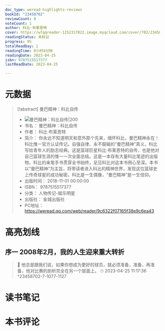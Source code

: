 ```yaml
---
doc_type: weread-highlights-reviews
bookId: "23458702"
reviewCount: 0
noteCount: 1
author: 科比·布莱恩特
cover: https://wfqqreader-1252317822.image.myqcloud.com/cover/702/23458702/t7_23458702.jpg
readingStatus: 未标记
progress: 9%
totalReadDay: 1
readingTime: 0小时4分钟
readingDate: 2023-04-25
isbn: 9787515517377
lastReadDate: 2023-04-25

---
```

# 元数据
> [!abstract] 曼巴精神：科比自传
> - ![ 曼巴精神：科比自传|200](https://wfqqreader-1252317822.image.myqcloud.com/cover/702/23458702/t7_23458702.jpg)
> - 书名： 曼巴精神：科比自传
> - 作者： 科比·布莱恩特
> - 简介： 你永远不知道明天和意外那个先来，缅怀科比，曼巴精神永在！科比惟一官方认证传记。自强自律、永不服输的“曼巴精神”真义，科比写给青年人的励志经典。这是篮球巨星科比·布莱恩特的自传，也是他对自己篮球生涯的惟一一次全面总结。这是一本存有大量科比笔迹的出版物，科比的亲笔手书贯穿全书始终，足见科比对这本书用心至深。本书以“曼巴精神”为主旨，将带读者进入科比的精神世界，发现这位篮球史上传奇球星的成功秘密。科比是一生偶像，“曼巴精神”是一生信仰。
> - 出版时间： 2018-11-01 00:00:00
> - ISBN： 9787515517377
> - 分类： 人物传记-娱乐明星
> - 出版社： 金城出版社
> - PC地址：https://weread.qq.com/web/reader/9c6322f07165f38e9c6ea43

# 高亮划线

## 序一 2008年2月，我的人生迎来重大转折

> 📌 他总是跟我们说，如果你想成为更好的球员，就必须准备，准备，再准备，他对比赛的剖析完全在另一个层面上。 
> ⏱ 2023-04-25 11:17:36 ^23458702-7-1077-1127

# 读书笔记

# 本书评论

